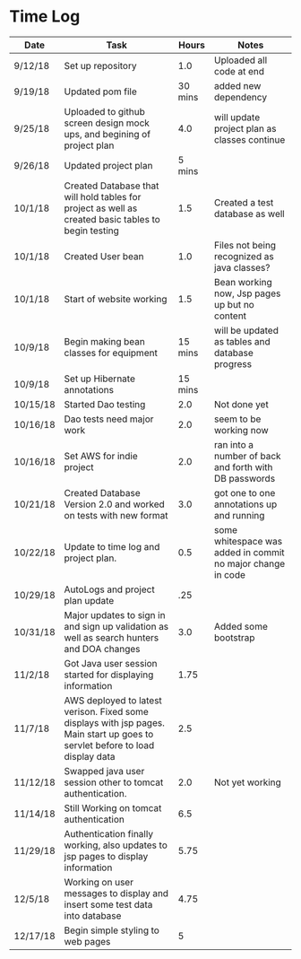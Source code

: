 # Time Log

| Date | Task | Hours | Notes|
|------|------|-------|------|
| 9/12/18| Set up  repository | 1.0 | Uploaded all code at end  |
| 9/19/18| Updated pom file | 30 mins | added new dependency  |
| 9/25/18| Uploaded to github screen design mock ups, and begining of project plan | 4.0 | will update project plan as classes continue  |
| 9/26/18| Updated project plan | 5 mins |   |
| 10/1/18| Created Database that will hold tables for project as well as created basic tables to begin testing | 1.5 | Created a test database as well  |
| 10/1/18| Created User bean | 1.0 | Files not being recognized as java classes?  |
| 10/1/18| Start of website working | 1.5 | Bean working now, Jsp pages up but no content  |
| 10/9/18| Begin making bean classes for equipment | 15 mins | will be updated as tables and database progress  |
| 10/9/18| Set up Hibernate annotations | 15 mins |  |
| 10/15/18| Started Dao testing | 2.0 | Not done yet |
| 10/16/18| Dao tests need major work | 2.0 | seem to be working now |
| 10/16/18| Set AWS for indie project | 2.0 | ran into a number of back and forth with DB passwords |
| 10/21/18| Created Database Version 2.0 and worked on tests with new format | 3.0 | got one to one annotations up and running |
| 10/22/18| Update to time log and project plan. | 0.5 | some whitespace was added in commit no major change in code |
| 10/29/18| AutoLogs and project plan update | .25 |  |
| 10/31/18| Major updates to sign in and sign up validation as well as search hunters and DOA changes| 3.0 | Added some bootstrap |
| 11/2/18| Got Java user session started for displaying information | 1.75 |  |
| 11/7/18| AWS deployed to latest verison. Fixed some displays with jsp pages. Main start up goes to servlet before to load display data | 2.5 |  |
| 11/12/18| Swapped java user session other to tomcat authentication. | 2.0 | Not yet working |
| 11/14/18| Still Working on tomcat authentication | 6.5 |  |
| 11/29/18| Authentication finally working, also updates to jsp pages to display information | 5.75 |  |
| 12/5/18| Working on user messages to display and insert some test data into database | 4.75 |  |
| 12/17/18| Begin simple styling to web pages | 5 |  |
